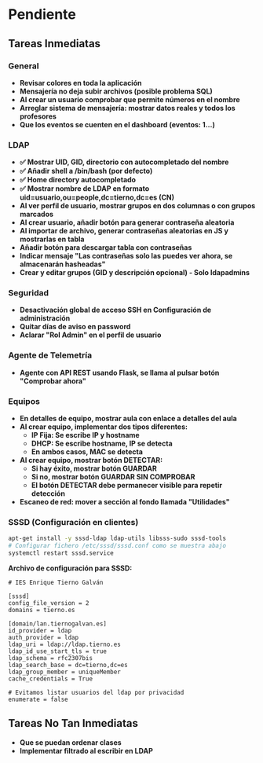 # Pendiente

## Tareas Inmediatas

### General
- **Revisar colores en toda la aplicación**
- **Mensajería no deja subir archivos (posible problema SQL)**
- **Al crear un usuario comprobar que permite números en el nombre**
- **Arreglar sistema de mensajería: mostrar datos reales y todos los profesores**
- **Que los eventos se cuenten en el dashboard (eventos: 1...)**

### LDAP
- **✅ Mostrar UID, GID, directorio con autocompletado del nombre**
- **✅ Añadir shell a /bin/bash (por defecto)**
- **✅ Home directory autocompletado**
- **✅ Mostrar nombre de LDAP en formato uid=usuario,ou=people,dc=tierno,dc=es (CN)**
- **Al ver perfil de usuario, mostrar grupos en dos columnas o con grupos marcados**
- **Al crear usuario, añadir botón para generar contraseña aleatoria**
- **Al importar de archivo, generar contraseñas aleatorias en JS y mostrarlas en tabla**
- **Añadir botón para descargar tabla con contraseñas**
- **Indicar mensaje "Las contraseñas solo las puedes ver ahora, se almacenarán hasheadas"**
- **Crear y editar grupos (GID y descripción opcional) - Solo ldapadmins**

### Seguridad
- **Desactivación global de acceso SSH en Configuración de administración**
- **Quitar días de aviso en password**
- **Aclarar "Rol Admin" en el perfil de usuario**

### Agente de Telemetría
- **Agente con API REST usando Flask, se llama al pulsar botón "Comprobar ahora"**

### Equipos
- **En detalles de equipo, mostrar aula con enlace a detalles del aula**
- **Al crear equipo, implementar dos tipos diferentes:**
  - **IP Fija: Se escribe IP y hostname**
  - **DHCP: Se escribe hostname, IP se detecta**
  - **En ambos casos, MAC se detecta**
- **Al crear equipo, mostrar botón DETECTAR:**
  - **Si hay éxito, mostrar botón GUARDAR**
  - **Si no, mostrar botón GUARDAR SIN COMPROBAR**
  - **El botón DETECTAR debe permanecer visible para repetir detección**
- **Escaneo de red: mover a sección al fondo llamada "Utilidades"**

### SSSD (Configuración en clientes)
```bash
apt-get install -y sssd-ldap ldap-utils libsss-sudo sssd-tools
# Configurar fichero /etc/sssd/sssd.conf como se muestra abajo
systemctl restart sssd.service
```

**Archivo de configuración para SSSD:**
```
# IES Enrique Tierno Galván

[sssd]
config_file_version = 2
domains = tierno.es

[domain/lan.tiernogalvan.es]
id_provider = ldap
auth_provider = ldap
ldap_uri = ldap://ldap.tierno.es
ldap_id_use_start_tls = true
ldap_schema = rfc2307bis
ldap_search_base = dc=tierno,dc=es
ldap_group_member = uniqueMember
cache_credentials = True

# Evitamos listar usuarios del ldap por privacidad
enumerate = false
```

## Tareas No Tan Inmediatas
- **Que se puedan ordenar clases**
- **Implementar filtrado al escribir en LDAP**

